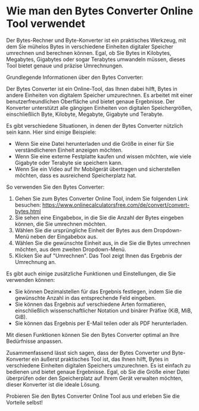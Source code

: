 Wie man den Bytes Converter Online Tool verwendet
=================================================

Der Bytes-Rechner und Byte-Konverter ist ein praktisches Werkzeug, mit dem Sie mühelos Bytes in verschiedene Einheiten digitaler Speicher umrechnen und berechnen können. Egal, ob Sie Bytes in Kilobytes, Megabytes, Gigabytes oder sogar Terabytes umwandeln müssen, dieses Tool bietet genaue und präzise Umrechnungen.

Grundlegende Informationen über den Bytes Converter:

Der Bytes Converter ist ein Online-Tool, das Ihnen dabei hilft, Bytes in andere Einheiten von digitalem Speicher umzurechnen. Es arbeitet mit einer benutzerfreundlichen Oberfläche und bietet genaue Ergebnisse. Der Konverter unterstützt alle gängigen Einheiten von digitalen Speichergrößen, einschließlich Byte, Kilobyte, Megabyte, Gigabyte und Terabyte.

Es gibt verschiedene Situationen, in denen der Bytes Converter nützlich sein kann. Hier sind einige Beispiele:

- Wenn Sie eine Datei herunterladen und die Größe in einer für Sie verständlicheren Einheit anzeigen möchten.
- Wenn Sie eine externe Festplatte kaufen und wissen möchten, wie viele Gigabyte oder Terabyte sie speichern kann.
- Wenn Sie ein Video auf Ihr Mobilgerät übertragen und sicherstellen möchten, dass es ausreichend Speicherplatz hat.

So verwenden Sie den Bytes Converter:

1. Gehen Sie zum Bytes Converter Online Tool, indem Sie folgenden Link besuchen: <https://www.onlinecalculatorsfree.com/de/convert/convert-bytes.html>
2. Sie sehen eine Eingabebox, in die Sie die Anzahl der Bytes eingeben können, die Sie umrechnen möchten.
3. Wählen Sie die ursprüngliche Einheit der Bytes aus dem Dropdown-Menü neben der Eingabebox aus.
4. Wählen Sie die gewünschte Einheit aus, in die Sie die Bytes umrechnen möchten, aus dem zweiten Dropdown-Menü.
5. Klicken Sie auf "Umrechnen". Das Tool zeigt Ihnen das Ergebnis der Umrechnung an.

Es gibt auch einige zusätzliche Funktionen und Einstellungen, die Sie verwenden können:

- Sie können Dezimalstellen für das Ergebnis festlegen, indem Sie die gewünschte Anzahl in das entsprechende Feld eingeben.
- Sie können das Ergebnis auf verschiedene Arten formatieren, einschließlich wissenschaftlicher Notation und binärer Präfixe (KiB, MiB, GiB).
- Sie können das Ergebnis per E-Mail teilen oder als PDF herunterladen.

Mit diesen Funktionen können Sie den Bytes Converter optimal an Ihre Bedürfnisse anpassen.

Zusammenfassend lässt sich sagen, dass der Bytes Converter und Byte-Konverter ein äußerst praktisches Tool ist, das Ihnen hilft, Bytes in verschiedene Einheiten digitalen Speichers umzurechnen. Es ist einfach zu bedienen und bietet genaue Ergebnisse. Egal, ob Sie die Größe einer Datei überprüfen oder den Speicherplatz auf Ihrem Gerät verwalten möchten, dieser Konverter ist die ideale Lösung.

Probieren Sie den Bytes Converter Online Tool aus und erleben Sie die Vorteile selbst!